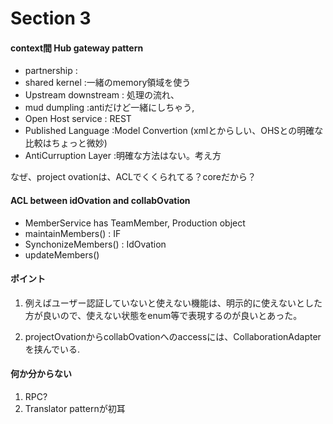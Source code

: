 # Section 3

#### context間 Hub gateway pattern
 - partnership : 
 - shared kernel :一緒のmemory領域を使う
 - Upstream downstream : 処理の流れ、
 - mud dumpling :antiだけど一緒にしちゃう,
 - Open Host service : REST
 - Published Language :Model Convertion (xmlとからしい、OHSとの明確な比較はちょっと微妙)
 - AntiCurruption Layer :明確な方法はない。考え方

 なぜ、project ovationは、ACLでくくられてる？coreだから？
 
#### ACL between idOvation and collabOvation
 - MemberService has TeamMember, Production object
 - maintainMembers() : IF
 - SynchonizeMembers() : IdOvation
 - updateMembers()
  
#### ポイント
 
1. 例えばユーザー認証していないと使えない機能は、明示的に使えないとした方が良いので、使えない状態をenum等で表現するのが良いとあった。

2. projectOvationからcollabOvationへのaccessには、CollaborationAdapterを挟んでいる.

#### 何か分からない

1. RPC?
2. Translator patternが初耳
